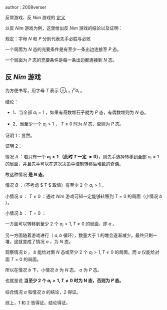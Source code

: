 author : 2008verser

反常游戏、反 $Nim$ 游戏的 [定义](https://oi-wiki.org/math/game-theory/intro/#_3)

以反 $Nim$ 游戏为例，这里给出反 $Nim$ 游戏的结论以及证明：

规定：字母 $N$ 和 $P$ 分别代表先手必胜与必败

一个局面为 $N$ 态的充要条件是有至少一条出边连接至 $P$ 态。

一个局面为 $P$ 态的充要条件是每一条出边都连接到 $N$ 态。

## 反 $Nim$ 游戏

为方便书写，用字母 $T$ 表示 $\oplus_{i=1}^{n}a_{i}$ 。

结论：

- 1、当全部 $a_{i}=1$ ，如果有奇数堆石子就为 $P$ 态，有偶数堆则为 $N$ 态。


- 2、当至少一个 $a_{i}>1$ ， $T\neq 0$ 时为 $N$ 态，否则为 $P$ 态。

证明 1：显然。

证明 2：

情况 $A$ ：若只有一个 **$a_{i}>1$ （此时 $T$ 一定 $\neq 0$）**，则先手选择转移到全部 $a_{i}=1$ 的局面，并且先手可以在这次决策中控制转移后堆数的奇偶。

故这种情况 **是 $N$ 态**。

情况 $B$ ：（不考虑 $ T $ 取值）有至少 2 个 $a_{i}>1$ 。

小情况 $a$ ： $T\neq 0$ ：通过 $Nim$ 游戏可知一定能够转移到 $T=0$ 的局面（小情况 $b$ ）。

小情况 $b$ ： $T=0$ ：

一方面可以转移到至少 2 个 $a_{i}>1,T\neq 0$ 的局面，即 $a$ 。

另一方面随着游戏进行（ $a,b$ 循环），数量大于 1 的堆会逐渐减少，最终只剩一堆，这就变成了情况 $a$ ，为 $N$ 态。

观察情况 $b$ ， $b$ 能给对面 $N$ 态或至少 2 个 $a_{i}>1,T\neq 0$ 的局面，而 $a$ 仅能给对面 $T=0$ 的局面。

所以在情况 $b$ 下，小情况 $b$ 为 $N$ 态， $a$ 为 $P$ 态。

也就是说 **当至少 2 个 $a_{i}>1,T\neq 0$ 时为 N 态，否则为 $P$ 态。**

综合情况 $a$ 和情况 $b$ 的结论，2 得证。

综上，1 和 2 皆得证。结论得证。

